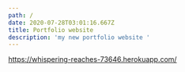 ```yaml
---
path: /
date: 2020-07-28T03:01:16.667Z
title: Portfolio website
description: 'my new portfolio website '
---
```

<https://whispering-reaches-73646.herokuapp.com/>
